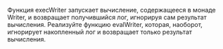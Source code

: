 Функция execWriter запускает вычисление, содержащееся в монаде Writer, и возвращает получившийся лог, игнорируя сам результат вычисления. Реализуйте функцию evalWriter, которая, наоборот, игнорирует накопленный лог и возвращает только результат вычисления.
